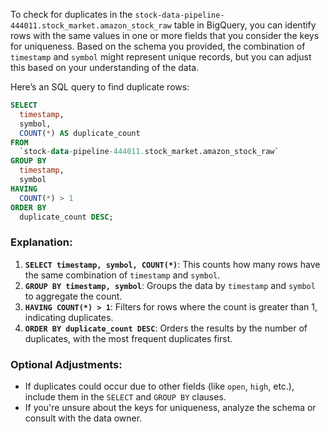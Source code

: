 To check for duplicates in the `stock-data-pipeline-444011.stock_market.amazon_stock_raw` table in BigQuery, you can identify rows with the same values in one or more fields that you consider the keys for uniqueness. Based on the schema you provided, the combination of `timestamp` and `symbol` might represent unique records, but you can adjust this based on your understanding of the data.

Here’s an SQL query to find duplicate rows:

```sql
SELECT
  timestamp,
  symbol,
  COUNT(*) AS duplicate_count
FROM
  `stock-data-pipeline-444011.stock_market.amazon_stock_raw`
GROUP BY
  timestamp,
  symbol
HAVING
  COUNT(*) > 1
ORDER BY
  duplicate_count DESC;
```

### Explanation:

1. **`SELECT timestamp, symbol, COUNT(*)`**: This counts how many rows have the same combination of `timestamp` and `symbol`.
2. **`GROUP BY timestamp, symbol`**: Groups the data by `timestamp` and `symbol` to aggregate the count.
3. **`HAVING COUNT(*) > 1`**: Filters for rows where the count is greater than 1, indicating duplicates.
4. **`ORDER BY duplicate_count DESC`**: Orders the results by the number of duplicates, with the most frequent duplicates first.

### Optional Adjustments:

- If duplicates could occur due to other fields (like `open`, `high`, etc.), include them in the `SELECT` and `GROUP BY` clauses.
- If you're unsure about the keys for uniqueness, analyze the schema or consult with the data owner.

